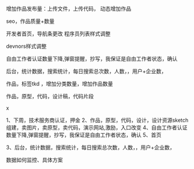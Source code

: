增加作品发布量：上传文件，上传代码，
动态增加作品

seo，作品质量+数量

开发者首页，导航条更改
程序员列表样式调整


devnors样式调整


自由工作者认证数量下降,弹窗提醒，抄写，我保证是自由工作者状态，确认


后台，统计数据，搜索统计，每日搜索总次数，人数，，用户+企业数，

作品，标签tkd ，增加分类数量，增加作品数量

作品，原型，代码，设计稿，代码片段


x

1、下周，技术服务商认证，押金
2、作品，原型，代码，设计，设计资源sketch组建，卖图片，卖原型，卖代码，演示网站,激励，入口改变
4、自由工作者认证数量下降,弹窗提醒，抄写，我保证是自由工作者状态，确认
5、首页

3、后台，统计数据，搜索统计，每日搜索总次数，人数，，用户+企业数，


数据如何监控、具体方案
